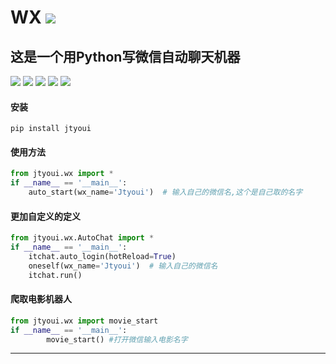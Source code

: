 # **WX** [![](https://gitee.com/tyoui/logo/raw/master/logo/photolog.png)][1]

## 这是一个用Python写微信自动聊天机器
[![](https://img.shields.io/badge/个人网站-jtyoui-yellow.com.svg)][1]
[![](https://img.shields.io/badge/Python-3.6-green.svg)]()
[![](https://img.shields.io/badge/BlogWeb-Tyoui-bule.svg)][1]
[![](https://img.shields.io/badge/Email-jtyoui@qq.com-red.svg)]()
[![](https://img.shields.io/badge/项目-微信-black.svg)]()


#### 安装
    pip install jtyoui

#### 使用方法
```python
from jtyoui.wx import *
if __name__ == '__main__':
    auto_start(wx_name='Jtyoui')  # 输入自己的微信名,这个是自己取的名字
```

#### 更加自定义的定义
```python
from jtyoui.wx.AutoChat import *
if __name__ == '__main__':
    itchat.auto_login(hotReload=True)
    oneself(wx_name='Jtyoui')  # 输入自己的微信名
    itchat.run()
```

#### 爬取电影机器人
```python
from jtyoui.wx import movie_start
if __name__ == '__main__':
        movie_start() #打开微信输入电影名字
```

***
[1]: https://blog.jtyoui.com